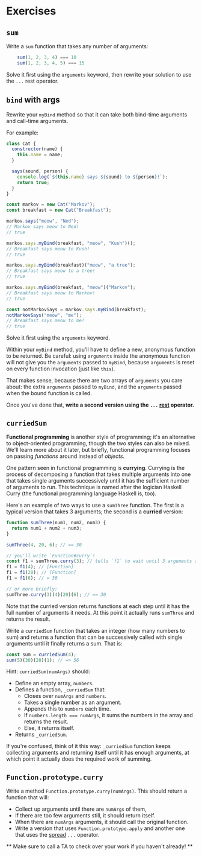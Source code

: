 # Exercises

## `sum`

Write a `sum` function that takes any number of arguments:

```js
    sum(1, 2, 3, 4) === 10
    sum(1, 2, 3, 4, 5) === 15
```

Solve it first using the `arguments` keyword, then rewrite your solution to use the `...` rest operator.

## `bind` with args

Rewrite your `myBind` method so that it can take both bind-time arguments and call-time arguments.

For example:

```javascript
class Cat {
  constructor(name) {
    this.name = name;
  }

  says(sound, person) {
    console.log(`${this.name} says ${sound} to ${person}!`);
    return true;
  }
}

const markov = new Cat("Markov");
const breakfast = new Cat("Breakfast");

markov.says("meow", "Ned");
// Markov says meow to Ned!
// true

markov.says.myBind(breakfast, "meow", "Kush")();
// Breakfast says meow to Kush!
// true

markov.says.myBind(breakfast)("meow", "a tree");
// Breakfast says meow to a tree!
// true

markov.says.myBind(breakfast, "meow")("Markov");
// Breakfast says meow to Markov!
// true

const notMarkovSays = markov.says.myBind(breakfast);
notMarkovSays("meow", "me");
// Breakfast says meow to me!
// true

```

Solve it first using the `arguments` keyword.

Within your `myBind` method, you'll have to define a new, anonymous
function to be returned. Be careful: using `arguments` inside the
anonymous function will not give you the `arguments` passed to
`myBind`, because `arguments` is reset on every function invocation
(just like `this`).

That makes sense, because there are two arrays of `arguments` you care
about: the extra `arguments` passed to `myBind`, and the `arguments`
passed when the bound function is called.

Once you've done that, **write a second version using the `...` [rest][rest-op] operator.**

[rest-op]: ../../readings/arguments.md#rest-parameters

## `curriedSum`

**Functional programming** is another style of programming; it's an
alternative to object-oriented programming, though the two styles can
also be mixed. We'll learn more about it later, but briefly,
functional programming focuses on passing *functions* around instead of
*objects*.

One pattern seen in functional programming is **currying**. Currying
is the process of decomposing a function that takes multiple arguments
into one that takes single arguments successively until it has the
sufficient number of arguments to run. This technique is named after
the logician Haskell Curry (the functional programming language
Haskell is, too).

Here's an example of two ways to use a `sumThree` function. The first
is a typical version that takes 3 arguments; the second is a
**curried** version:

```javascript
function sumThree(num1, num2, num3) {
  return num1 + num2 + num3;
}

sumThree(4, 20, 6); // == 30

// you'll write `Function#curry`!
const f1 = sumThree.curry(3); // tells `f1` to wait until 3 arguments are given before running `sumThree`
f1 = f1(4); // [Function]
f1 = f1(20); // [Function]
f1 = f1(6); // = 30

// or more briefly:
sumThree.curry(3)(4)(20)(6); // == 30
```

Note that the curried version returns functions at each step until it
has the full number of arguments it needs. At this point it actually
runs `sumThree` and returns the result.

Write a `curriedSum` function that takes an integer (how many numbers to sum) and returns a function that can be successively called with single arguments until it finally returns a sum. That is:

```javascript
const sum = curriedSum(4);
sum(5)(30)(20)(1); // => 56
```

Hint: `curriedSum(numArgs)` should:

* Define an empty array, `numbers`.
* Defines a function, `_curriedSum` that:
    * Closes over `numArgs` and `numbers`.
    * Takes a single number as an argument.
    * Appends this to `numbers` each time.
    * If `numbers.length === numArgs`, it sums the numbers in the array
      and returns the result.
    * Else, it returns itself.
* Returns `_curriedSum`.

If you're confused, think of it this way: `_curriedSum` function keeps collecting arguments and returning itself until it has enough arguments, at which point it actually does the required work of summing.

## `Function.prototype.curry`

Write a method `Function.prototype.curry(numArgs)`. This should return a function that will:

* Collect up arguments until there are `numArgs` of them,
* If there are too few arguments still, it should return itself.
* When there are `numArgs` arguments, it should call the original function.
* Write a version that uses `Function.prototype.apply` and another one that uses the [spread][spread-op] `...` operator.

** Make sure to call a TA to check over your work if you haven't already! **

[spread-op]:../../readings/arguments.md#spread-parameters
